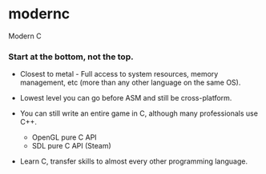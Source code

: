 # modernc
Modern C

### Start at the bottom, not the top.

- Closest to metal - Full access to system resources, memory management, etc (more than any other language on the same OS).

- Lowest level you can go before ASM and still be cross-platform.

- You can still write an entire game in C, although many professionals use C++.
    - OpenGL pure C API
    - SDL pure C API (Steam)

- Learn C, transfer skills to almost every other programming language.
